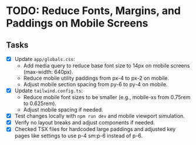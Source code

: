 # TODO: Reduce Fonts, Margins, and Paddings on Mobile Screens

## Tasks
- [x] Update `app/globals.css`:
  - Add media query to reduce base font size to 14px on mobile screens (max-width: 640px).
  - Reduce mobile utility paddings from px-4 to px-2 on mobile.
  - Adjust mobile section spacing from py-6 to py-4 on mobile.
- [x] Update `tailwind.config.ts`:
  - Reduce mobile font sizes to be smaller (e.g., mobile-xs from 0.75rem to 0.625rem).
  - Adjust mobile spacing if needed.
- [x] Test changes locally with `npm run dev` and mobile viewport simulation.
- [x] Verify no layout breaks and adjust components if needed.
- [x] Checked TSX files for hardcoded large paddings and adjusted key pages like settings to use p-4 sm:p-6 instead of p-6.
